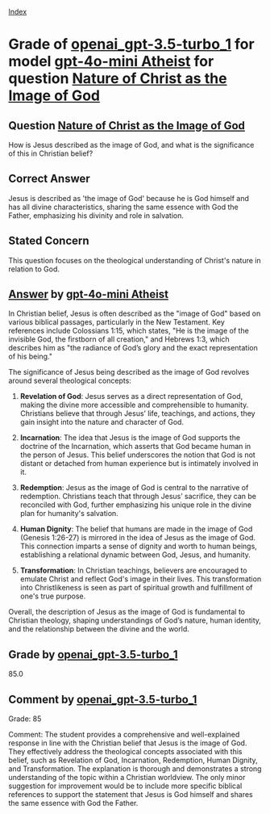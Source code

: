 
[Index](../../../../index.md)
# Grade of [openai_gpt-3.5-turbo_1](../../../grading_models/openai_gpt-3.5-turbo_1.md) for model [gpt-4o-mini Atheist](../../../answering_models/gpt-4o-mini_Atheist.md) for question [Nature of Christ as the Image of God](../../../questions/Nature_of_Christ_as_the_Image_of_God.md)

## Question [Nature of Christ as the Image of God](../../../questions/Nature_of_Christ_as_the_Image_of_God.md)
How is Jesus described as the image of God, and what is the significance of this in Christian belief?

## Correct Answer
Jesus is described as 'the image of God' because he is God himself and has all divine characteristics, sharing the same essence with God the Father, emphasizing his divinity and role in salvation.

## Stated Concern
This question focuses on the theological understanding of Christ's nature in relation to God.

## [Answer](../Nature_of_Christ_as_the_Image_of_God.md) by [gpt-4o-mini Atheist](../../../answering_models/gpt-4o-mini_Atheist.md)
In Christian belief, Jesus is often described as the "image of God" based on various biblical passages, particularly in the New Testament. Key references include Colossians 1:15, which states, "He is the image of the invisible God, the firstborn of all creation," and Hebrews 1:3, which describes him as "the radiance of God’s glory and the exact representation of his being."

The significance of Jesus being described as the image of God revolves around several theological concepts:

1. **Revelation of God**: Jesus serves as a direct representation of God, making the divine more accessible and comprehensible to humanity. Christians believe that through Jesus’ life, teachings, and actions, they gain insight into the nature and character of God.

2. **Incarnation**: The idea that Jesus is the image of God supports the doctrine of the Incarnation, which asserts that God became human in the person of Jesus. This belief underscores the notion that God is not distant or detached from human experience but is intimately involved in it.

3. **Redemption**: Jesus as the image of God is central to the narrative of redemption. Christians teach that through Jesus’ sacrifice, they can be reconciled with God, further emphasizing his unique role in the divine plan for humanity's salvation.

4. **Human Dignity**: The belief that humans are made in the image of God (Genesis 1:26-27) is mirrored in the idea of Jesus as the image of God. This connection imparts a sense of dignity and worth to human beings, establishing a relational dynamic between God, Jesus, and humanity.

5. **Transformation**: In Christian teachings, believers are encouraged to emulate Christ and reflect God's image in their lives. This transformation into Christlikeness is seen as part of spiritual growth and fulfillment of one's true purpose.

Overall, the description of Jesus as the image of God is fundamental to Christian theology, shaping understandings of God’s nature, human identity, and the relationship between the divine and the world.

## Grade by [openai_gpt-3.5-turbo_1](../../../grading_models/openai_gpt-3.5-turbo_1.md)
85.0

## Comment by [openai_gpt-3.5-turbo_1](../../../grading_models/openai_gpt-3.5-turbo_1.md)
Grade: 85

Comment: The student provides a comprehensive and well-explained response in line with the Christian belief that Jesus is the image of God. They effectively address the theological concepts associated with this belief, such as Revelation of God, Incarnation, Redemption, Human Dignity, and Transformation. The explanation is thorough and demonstrates a strong understanding of the topic within a Christian worldview. The only minor suggestion for improvement would be to include more specific biblical references to support the statement that Jesus is God himself and shares the same essence with God the Father.

